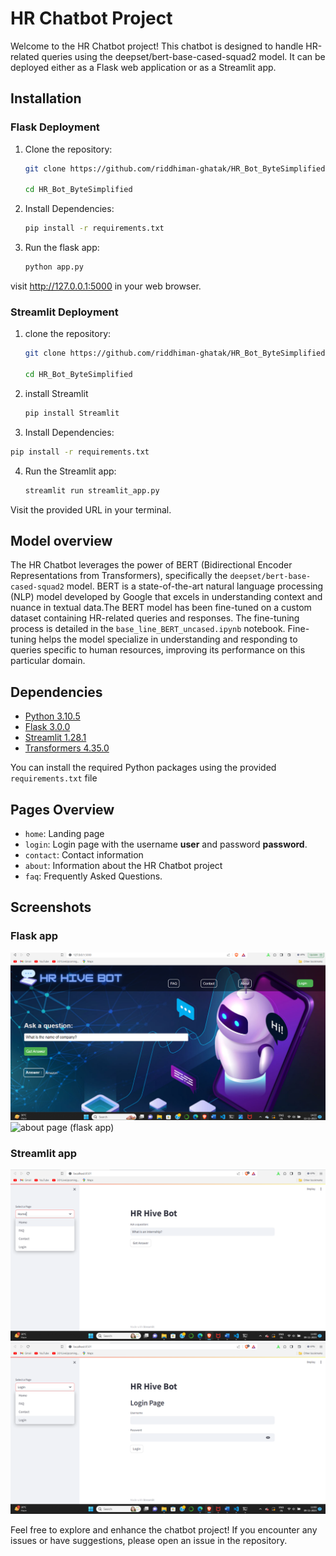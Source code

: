 # HR Chatbot Project

Welcome to the HR Chatbot project! This chatbot is designed to handle HR-related queries using the deepset/bert-base-cased-squad2 model. It can be deployed either as a Flask web application or as a Streamlit app.

## Installation

### Flask Deployment

1. Clone the repository:

   ```bash
   git clone https://github.com/riddhiman-ghatak/HR_Bot_ByteSimplified.git
   
   cd HR_Bot_ByteSimplified
   ```
2. Install Dependencies:
   ```bash
   pip install -r requirements.txt
   ```
3. Run the flask app: 
   ```bash
   python app.py
   ```
visit http://127.0.0.1:5000 in your web browser.

### Streamlit Deployment

1. clone the repository:
    
    ```bash
   git clone https://github.com/riddhiman-ghatak/HR_Bot_ByteSimplified.git
   
   cd HR_Bot_ByteSimplified

2. install Streamlit

   ```bash
   pip install Streamlit
   ```
3.  Install Dependencies:
   ```bash
   pip install -r requirements.txt
   ```   
4. Run the Streamlit app:
   ```bash
   streamlit run streamlit_app.py
   ```   
Visit the provided URL in your terminal.

## Model overview

The HR Chatbot leverages the power of BERT (Bidirectional Encoder Representations from Transformers), specifically the `deepset/bert-base-cased-squad2` model. BERT is a state-of-the-art natural language processing (NLP) model developed by Google that excels in understanding context and nuance in textual data.The BERT model has been fine-tuned on a custom dataset containing HR-related queries and responses. The fine-tuning process is detailed in the `base_line_BERT_uncased.ipynb` notebook. Fine-tuning helps the model specialize in understanding and responding to queries specific to human resources, improving its performance on this particular domain.


## Dependencies

- [Python 3.10.5](https://www.python.org/downloads/)
- [Flask 3.0.0](https://flask.palletsprojects.com/en/2.0.x/)
- [Streamlit 1.28.1](https://streamlit.io/)
- [Transformers 4.35.0](https://huggingface.co/transformers/)

You can install the required Python packages using the provided `requirements.txt` file

## Pages Overview

- `home`: Landing page
- `login`: Login page with the username **user** and password **password**.
- `contact`: Contact information
- `about`: Information about the HR Chatbot project
- `faq`: Frequently Asked Questions.

## Screenshots

### Flask app

![home page (flask app)](assets/home.png)
![about page (flask app)](assets/about.png)

### Streamlit app
![home page (streamlit app)](assets/home_lit.png)
![login page (streamlit app)](assets/login_lit.png)









Feel free to explore and enhance the chatbot project! If you encounter any issues or have suggestions, please open an issue in the repository.
